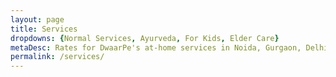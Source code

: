 ```yaml
---
layout: page
title: Services
dropdowns: {Normal Services, Ayurveda, For Kids, Elder Care} 
metaDesc: Rates for DwaarPe's at-home services in Noida, Gurgaon, Delhi, Ghaziabad, Faridabad; facials, waxing, massage, pedicure, manicure; including our Ayurvedic products-based services
permalink: /services/
---
```


